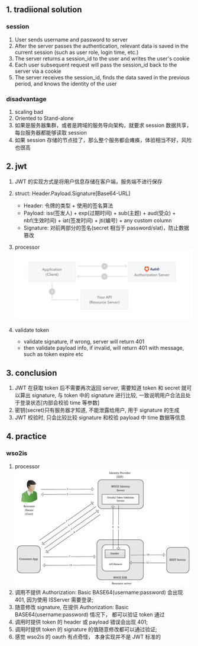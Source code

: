 ## 1. tradiional solution

### session

1. User sends username and password to server
2. After the server passes the authentication, relevant data is saved in the current session (such as user role, login time, etc.)
3. The server returns a session_id to the user and writes the user's cookie
4. Each user subsequent request will pass the session_id back to the server via a cookie
5. The server receives the session_id, finds the data saved in the previous period, and knows the identity of the user

### disadvantage

1. scaling bad
2. Oriented to Stand-alone
3. 如果是服务器集群，或者是跨域的服务导向架构，就要求 session 数据共享，每台服务器都能够读取 session
4. 如果 session 存储的节点挂了，那么整个服务都会瘫痪，体验相当不好，风险也很高

## 2. jwt

1. JWT 的实现方式是将用户信息存储在客户端，服务端不进行保存
2. struct: Header.Payload.Signature[Base64-URL]
   - Header: 令牌的类型 + 使用的签名算法
   - Payload: iss(签发人) + exp(过期时间) + sub(主题) + aud(受众) + nbf(生效时间) + iat(签发时间) + jti(编号) + any custom column
   - Signature: 对前两部分的签名(secret 相当于 password/slat)，防止数据篡改
3. processor
   ![avatar](/static/image/oauth/jwt-processor.png)

4. validate token
   - validate signature, if wrong, server will return 401
   - then validate payload info, if invalid, will return 401 with message, such as token expire etc

## 3. conclusion

1. JWT 在获取 token 后不需要再次返回 server, 需要知道 token 和 secret 就可以算出 signature, 与 token 中的 signature 进行比较, 一致说明用户合法且处于登录状态[内部会校验 time 等参数]
2. 密钥(secret)只有服务器才知道, 不能泄露给用户, 用于 signature 的生成
3. JWT 校验时, 只会比较比较 signature 和校验 payload 中 time 数据等信息

## 4. practice

### wso2is

1. processor
   ![avatar](/static/image/oauth/is-processor.png)
2. 调用不提供 Authorization: Basic BASE64(username:password) 会出现 401, 因为使用 ISServer 需要登录;
3. 随意修改 signature, 在提供 Authorization: Basic BASE64(username:password) 情况下， 都可以验证 token 通过
4. 调用时提供 token 的 header 或 payload 错误会出现 401;
5. 调用时提供 token 的 signature 的值随意修改都可以通过验证;
6. 感觉 wso2is 的 oauth 有点奇怪， 本身实现并不是 JWT 标准的
